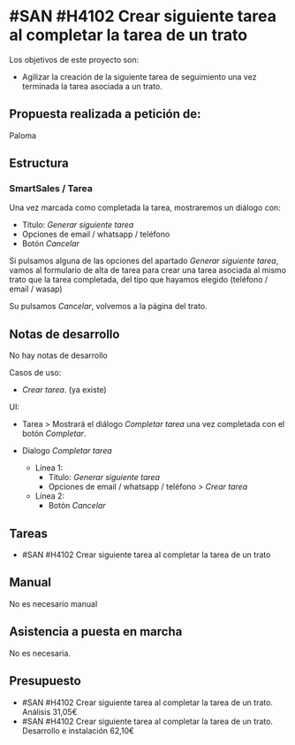 # #SAN #H4102 Crear siguiente tarea al completar la tarea de un trato

Los objetivos de este proyecto son:
+ Agilizar la creación de la siguiente tarea de seguimiento una vez terminada la tarea asociada a un trato.

## Propuesta realizada a petición de:
Paloma

## Estructura

### SmartSales / Tarea
Una vez marcada como completada la tarea, mostraremos un diálogo con:
+ Título: _Generar siguiente tarea_
+ Opciones de email / whatsapp / teléfono
+ Botón _Cancelar_

Si pulsamos alguna de las opciones del apartado _Generar siguiente tarea_, vamos al formulario de alta de tarea para crear una tarea asociada al mismo trato que la tarea completada, del tipo que hayamos elegido (teléfono / email / wasap)

Su pulsamos _Cancelar_, volvemos a la página del trato.

## Notas de desarrollo
No hay notas de desarrollo

Casos de uso:
+ _Crear tarea_. (ya existe)

UI:
+ Tarea > Mostrará el diálogo _Completar tarea_ una vez completada con el botón _Completar_.

+ Dialogo _Completar tarea_
    + Línea 1:
        + Título: _Generar siguiente tarea_
        + Opciones de email / whatsapp / teléfono > _Crear tarea_
    + Línea 2:
        + Botón _Cancelar_

## Tareas
+ #SAN #H4102 Crear siguiente tarea al completar la tarea de un trato

## Manual
No es necesario manual

## Asistencia a puesta en marcha
No es necesaria.

## Presupuesto
+ #SAN #H4102 Crear siguiente tarea al completar la tarea de un trato. Análisis 31,05€
+ #SAN #H4102 Crear siguiente tarea al completar la tarea de un trato. Desarrollo e instalación 62,10€

